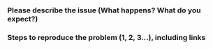 ### Please describe the issue (What happens? What do you expect?)

### Steps to reproduce the problem (1, 2, 3...), including links
